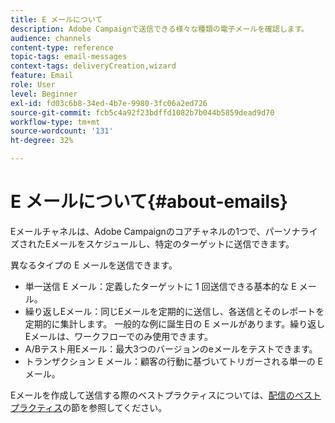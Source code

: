 ```yaml
---
title: E メールについて
description: Adobe Campaignで送信できる様々な種類の電子メールを確認します。
audience: channels
content-type: reference
topic-tags: email-messages
context-tags: deliveryCreation,wizard
feature: Email
role: User
level: Beginner
exl-id: fd03c6b8-34ed-4b7e-9980-3fc06a2ed726
source-git-commit: fcb5c4a92f23bdffd1082b7b044b5859dead9d70
workflow-type: tm+mt
source-wordcount: '131'
ht-degree: 32%

---
```


# E メールについて{#about-emails}

Eメールチャネルは、Adobe Campaignのコアチャネルの1つで、パーソナライズされたEメールをスケジュールし、特定のターゲットに送信できます。

異なるタイプの E メールを送信できます。

* 単一送信 E メール：定義したターゲットに 1 回送信できる基本的な E メール。
* 繰り返しEメール：同じEメールを定期的に送信し、各送信とそのレポートを定期的に集計します。 一般的な例に誕生日の E メールがあります。繰り返しEメールは、ワークフローでのみ使用できます。
* A/Bテスト用Eメール：最大3つのバージョンのeメールをテストできます。
* トランザクション E メール：顧客の行動に基づいてトリガーされる単一の E メール。

Eメールを作成して送信する際のベストプラクティスについては、[配信のベストプラクティス](../../sending/using/delivery-best-practices.md)の節を参照してください。
